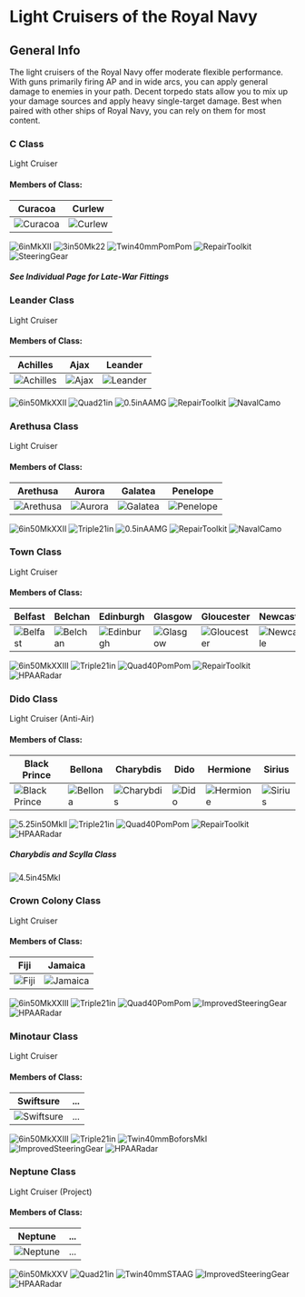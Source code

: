 # Light Cruisers of the Royal Navy

## General Info

The light cruisers of the Royal Navy offer moderate flexible performance. With guns primarily firing AP and in wide arcs, you can apply general damage to enemies in your path. Decent torpedo stats allow you to mix up your damage sources and apply heavy single-target damage. Best when paired with other ships of Royal Navy, you can rely on them for most content.

### C Class

Light Cruiser <br/>

#### Members of Class: <br/>
Curacoa | Curlew 
| ----- | ----- |
![Curacoa](/Icons/Ship/RoyalNavy/Curacoa.png) | ![Curlew](/Icons/Ship/RoyalNavy/Curlew.png)

![6inMkXII](/Icons/Equipment/Guns/CL/6inMkXII.png)
![3in50Mk22](/Icons/Equipment/AA/3in50Mk22.png)
![Twin40mmPomPom](/Icons/Equipment/AA/Twin40mmPomPom.png)
![RepairToolkit](/Icons/Equipment/Auxiliary/RepairToolkit.png)
![SteeringGear](/Icons/Equipment/Auxiliary/SteeringGear.png) <br/>

##### See Individual Page for Late-War Fittings

### Leander Class

Light Cruiser <br/>

#### Members of Class: <br/>
Achilles | Ajax | Leander
| ----- | ----- | -----
![Achilles](/Icons/Ship/RoyalNavy/Achilles.png) | ![Ajax](/Icons/Ship/RoyalNavy/Ajax.png) | ![Leander](/Icons/Ship/RoyalNavy/Leander.png)

![6in50MkXXII](/Icons/Equipment/Guns/CL/6in50MkXXII.png)
![Quad21in](/Icons/Equipment/Torpedo/Surface/Quadruple21inMkIX.png)
![0.5inAAMG](/Icons/Equipment/AA/0.5inAAMG.png)
![RepairToolkit](/Icons/Equipment/Auxiliary/RepairToolkit.png)
![NavalCamo](/Icons/Equipment/Auxiliary/NavalCamouflage.png) <br/>

### Arethusa Class

Light Cruiser <br/>

#### Members of Class: <br/>
Arethusa | Aurora | Galatea | Penelope
| ----- | ----- | ----- | ----- 
![Arethusa](/Icons/Ship/RoyalNavy/Arethusa.png) | ![Aurora](/Icons/Ship/RoyalNavy/Aurora.png) | ![Galatea](/Icons/Ship/RoyalNavy/Galatea.png) | ![Penelope](/Icons/Ship/RoyalNavy/Penelope.png)

![6in50MkXXII](/Icons/Equipment/Guns/CL/6in50MkXXII.png)
![Triple21in](/Icons/Equipment/Torpedo/Surface/Triple21inMkIX.png)
![0.5inAAMG](/Icons/Equipment/AA/0.5inAAMG.png)
![RepairToolkit](/Icons/Equipment/Auxiliary/RepairToolkit.png)
![NavalCamo](/Icons/Equipment/Auxiliary/NavalCamouflage.png) <br/>

### Town Class

Light Cruiser <br/>

#### Members of Class: <br/>
Belfast | Belchan | Edinburgh | Glasgow | Gloucester | Newcastle | Sheffield | Southampton
| ----- | ----- | ----- | ----- | ----- | ----- | ----- | ----- |
![Belfast](/Icons/Ship/RoyalNavy/Belfast.png) | ![Belchan](/Icons/Ship/RoyalNavy/Belchan.png) | ![Edinburgh](/Icons/Ship/RoyalNavy/Edinburgh.png) | ![Glasgow](/Icons/Ship/RoyalNavy/Glasgow.png) | ![Gloucester](/Icons/Ship/RoyalNavy/Gloucester.png) | ![Newcastle](/Icons/Ship/RoyalNavy/Newcastle.png) | ![Sheffield](/Icons/Ship/RoyalNavy/Sheffield.png) | ![Southampton](/Icons/Ship/RoyalNavy/Southampton.png) <br/>

![6in50MkXXIII](/Icons/Equipment/Guns/CL/6in50MkXXIII.png)
![Triple21in](/Icons/Equipment/Torpedo/Surface/Triple21inMkIX.png)
![Quad40PomPom](/Icons/Equipment/AA/Quad40mmPomPom.png)
![RepairToolkit](/Icons/Equipment/Auxiliary/RepairToolkit.png)
![HPAARadar](/Icons/Equipment/Auxiliary/HPAARadar.png) <br/>

### Dido Class

Light Cruiser (Anti-Air)

#### Members of Class: <br/>
Black Prince | Bellona | Charybdis | Dido | Hermione | Sirius
| ----- | ----- | ----- | ----- | ----- | ----- | 
![Black Prince](/Icons/Ship/RoyalNavy/Black_Prince.png) | ![Bellona](/Icons/Ship/RoyalNavy/Bellona.png) | ![Charybdis](/Icons/Ship/RoyalNavy/Charybdis.png) | ![Dido](/Icons/Ship/RoyalNavy/Dido.png) | ![Hermione](/Icons/Ship/RoyalNavy/Hermione.png) | ![Sirius](/Icons/Ship/RoyalNavy/Sirius.png) <br/>

![5.25in50MkII](/Icons/Equipment/Guns/DD/5.25in50MkII.png)
![Triple21in](/Icons/Equipment/Torpedo/Surface/Triple21inMkIX.png)
![Quad40PomPom](/Icons/Equipment/AA/Quad40mmPomPom.png)
![RepairToolkit](/Icons/Equipment/Auxiliary/RepairToolkit.png)
![HPAARadar](/Icons/Equipment/Auxiliary/HPAARadar.png) <br/>

##### Charybdis and Scylla Class

![4.5in45MkI](/Icons/Equipment/AA/4.5in45MkI.png)



### Crown Colony Class

Light Cruiser <br/>

#### Members of Class: <br/>
Fiji | Jamaica
| ----- | ----- |
![Fiji](/Icons/Ship/RoyalNavy/Fiji.png) | ![Jamaica](/Icons/Ship/RoyalNavy/Jamaica.png)

![6in50MkXXIII](/Icons/Equipment/Guns/CL/6in50MkXXIII.png)
![Triple21in](/Icons/Equipment/Torpedo/Surface/Triple21inMkIX.png)
![Quad40PomPom](/Icons/Equipment/AA/Quad40mmPomPom.png)
![ImprovedSteeringGear](/Icons/Equipment/Auxiliary/ImprovedSteeringGear.png)
![HPAARadar](/Icons/Equipment/Auxiliary/HPAARadar.png) <br/>

### Minotaur Class

Light Cruiser <br/>

#### Members of Class: <br/>
Swiftsure | ...
| ----- | ----- |
![Swiftsure](/Icons/Ship/RoyalNavy/Swiftsure.png) | ...

![6in50MkXXIII](/Icons/Equipment/Guns/CL/6in50MkXXIII.png)
![Triple21in](/Icons/Equipment/Torpedo/Surface/Triple21inMkIX.png)
![Twin40mmBoforsMkI](/Icons/Equipment/AA/Twin40mmBoforsMkI.png)
![ImprovedSteeringGear](/Icons/Equipment/Auxiliary/ImprovedSteeringGear.png)
![HPAARadar](/Icons/Equipment/Auxiliary/HPAARadar.png) <br/>

### Neptune Class

Light Cruiser (Project) <br/>

#### Members of Class: <br/>
Neptune | ...
| ----- | ----- |
![Neptune](/Icons/Ship/RoyalNavy/Neptune.png) | ...

![6in50MkXXV](/Icons/Equipment/Guns/CL/6in50MkXXV.png)
![Quad21in](/Icons/Equipment/Torpedo/Surface/Quadruple21inMkIX.png)
![Twin40mmSTAAG](/Icons/Equipment/AA/Twin40mmSTAAG.png)
![ImprovedSteeringGear](/Icons/Equipment/Auxiliary/ImprovedSteeringGear.png)
![HPAARadar](/Icons/Equipment/Auxiliary/HPAARadar.png) <br/>